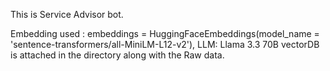 This is Service Advisor bot. 

Embedding used : embeddings = HuggingFaceEmbeddings(model_name = 'sentence-transformers/all-MiniLM-L12-v2'), LLM: Llama 3.3 70B
vectorDB is attached in the directory along with the Raw data.
